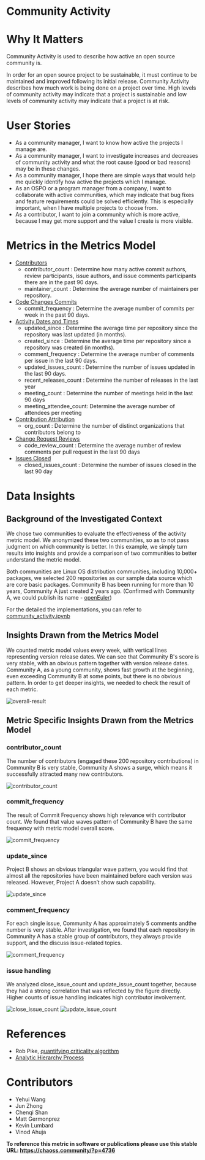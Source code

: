 # Community Activity

# Why It Matters
Community Activity is used to describe how active an open source community is.

In order for an open source project to be sustainable, it must continue to be maintained and improved following its initial release. Community Activity describes how much work is being done on a project over time. High levels of community activity may indicate that a project is sustainable and low levels of community activity may indicate that a project is at risk. 

# User Stories
- As a community manager, I want to know how active the projects I manage are.
- As a community manager, I want to investigate increases and decreases of community activity and what  the root cause (good or bad reasons) may be in these changes. 
- As a community manager, I hope there are simple ways that would help me quickly identify how active the projects which I manage.
- As an OSPO or a program manager from a company, I want to collaborate with active communities, which may indicate that bug fixes and feature requirements could be solved efficiently. This is especially important, when I have multiple projects to choose from. 
- As a contributor, I want to join a community which is more active, because I may get more support and the value I create is more visible.


# Metrics in the Metrics Model 
* [Contributors](https://chaoss.community/?p=3467)
    * contributor_count : Determine how many active commit authors, review participants, issue authors, and issue comments participants there are in the past 90 days.
    * maintainer_count : Determine the average number of maintainers per repository.
* [Code Changes Commits](https://chaoss.community/?p=4707)
    * commit_frequency : Determine the average number of commits per week in the past 90 days.
* [Activity Dates and Times](https://chaoss.community/?p=3444)
    * updated_since : Determine the average time per repository since the repository was last updated (in months).
    * created_since : Determine the average time per repository since a repository was created (in months).
    * comment_frequency : Determine the average number of comments per issue in the last 90 days.
    * updated_issues_count : Determine the number of issues updated in the last 90 days.
    * recent_releases_count : Determine the number of releases in the last year
    * meeting_count : Determine the number of meetings held in the last 90 days
    * meeting_attendee_count: Determine the average number of attendees per meeting
* [Contribution Attribution](https://chaoss.community/?p=3616) 
    * org_count : Determine the number of distinct organizations that contributors belong to
* [Change Request Reviews](https://chaoss.community/?p=4712)
    * code_review_count : Determine the average number of review comments per pull request in the last 90 days
* [Issues Closed](https://chaoss.community/?p=3633)
    * closed_issues_count : Determine the number of issues closed in the last 90 day


# Data Insights 

## Background of the Investigated Context
We chose two communities to evaluate the effectiveness of the activity metric model. We anonymized these two communities, so as to not pass judgment on which community is better. In this example, we simply turn results into insights and provide a comparison of two communities to better understand the metric model. 

Both communities are Linux OS distribution communities, including 10,000+ packages, we selected 200 repositories as our sample data source which are core basic packages. Community B has been running for more than 10 years, Community A just created 2 years ago. (Confirmed with Community A, we could publish its name - [openEuler](https://www.openeuler.org/en/))

For the detailed the implementations, you can refer to [community_activity.ipynb](../implementations/linux-distributions/data-insight/community_activity.ipynb)

## Insights Drawn from the Metrics Model
We counted metric model values every week, with vertical lines representing version release dates. We can see that Community B's score is very stable, with an obvious pattern together with version release dates. Community A, as a young community, shows fast growth at the beginning, even exceeding Community B at some points, but there is no obvious pattern. In order to get deeper insights, we needed to check the result of each metric.

![overall-result](https://github.com/chaoss/wg-metrics-models/tree/main/metrics-model-libs/community-activity/definition/images/overall-result.png)
 

## Metric Specific Insights Drawn from the Metrics Model

### contributor_count

The number of contributors (engaged these 200 repository contributions) in Community B is very stable,  Community A shows a surge, which means it successfully attracted many new contributors.

![contributor_count](https://github.com/chaoss/wg-metrics-models/tree/main/metrics-model-libs/community-activity/definition/images/contributor_count.png)

### commit_frequency

The result of Commit Frequency shows high relevance with contributor count.  We found that value waves pattern of Community B have the same frequency with metric model overall score. 

![commit_frequency](https://github.com/chaoss/wg-metrics-models/tree/main/metrics-model-libs/community-activity/definition/images/commit_frequency.png)

### update_since

Project B shows an obvious triangular wave pattern, you would find that almost all the repositories have been maintained before each version was released. However, Project A doesn’t show such capability. 

![update_since](https://github.com/chaoss/wg-metrics-models/tree/main/metrics-model-libs/community-activity/definition/images/update_since.png)

### comment_frequency

For each single issue, Community A has approximately 5 comments andthe number is very stable. After investigation, we found that each repository in Community A has a stable group of contributors, they always provide support, and the discuss issue-related topics.

![comment_frequency](https://github.com/chaoss/wg-metrics-models/tree/main/metrics-model-libs/community-activity/definition/images/comment_frequency.png)


### issue handling

We analyzed close_issue_count and update_issue_count together, because they had a strong correlation that was reflected by the figure directly. Higher counts of issue handling indicates high contributor involvement. 

![close_issue_count](https://github.com/chaoss/wg-metrics-models/tree/main/metrics-model-libs/community-activity/definition/images/close_issue_count.png)
![update_issue_count](https://github.com/chaoss/wg-metrics-models/tree/main/metrics-model-libs/community-activity/definition/images/updated_issues_count.png)

# References

* Rob Pike, [quantifying criticality algorithm](https://github.com/ossf/criticality_score/blob/main/Quantifying_criticality_algorithm.pdf)
* [Analytic Hierarchy Process](https://en.wikipedia.org/wiki/Analytic_hierarchy_process)

# Contributors 
* Yehui Wang
* Jun Zhong
* Chenqi Shan
* Matt Germonprez
* Kevin Lumbard
* Vinod Ahuja


**To reference this metric in software or publications please use this stable URL: https://chaoss.community/?p=4736**